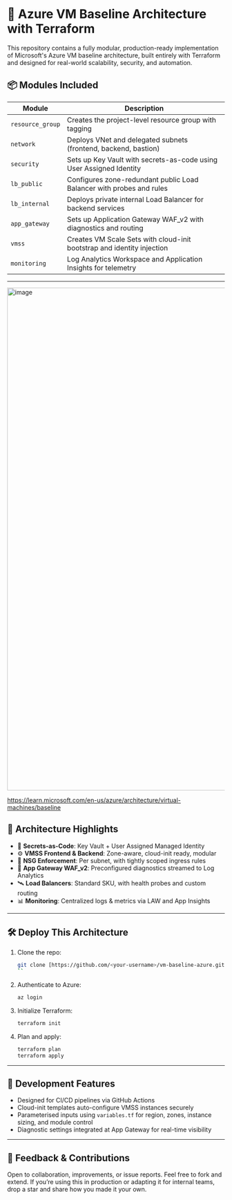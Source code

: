 # 🚀 Azure VM Baseline Architecture with Terraform

This repository contains a fully modular, production-ready implementation of Microsoft's Azure VM baseline architecture, built entirely with Terraform and designed for real-world scalability, security, and automation.

## 📦 Modules Included

| Module         | Description                                                  |
|----------------|--------------------------------------------------------------|
| `resource_group` | Creates the project-level resource group with tagging       |
| `network`        | Deploys VNet and delegated subnets (frontend, backend, bastion) |
| `security`       | Sets up Key Vault with secrets-as-code using User Assigned Identity |
| `lb_public`      | Configures zone-redundant public Load Balancer with probes and rules |
| `lb_internal`    | Deploys private internal Load Balancer for backend services |
| `app_gateway`    | Sets up Application Gateway WAF_v2 with diagnostics and routing |
| `vmss`           | Creates VM Scale Sets with cloud-init bootstrap and identity injection |
| `monitoring`     | Log Analytics Workspace and Application Insights for telemetry |

---
<img width="1335" height="1163" alt="image" src="https://github.com/user-attachments/assets/1c4d87d9-25b4-4ec0-a197-a3c2be043357" />

https://learn.microsoft.com/en-us/azure/architecture/virtual-machines/baseline

## 🧱 Architecture Highlights



- 🔐 **Secrets-as-Code**: Key Vault + User Assigned Managed Identity
- ⚙️ **VMSS Frontend & Backend**: Zone-aware, cloud-init ready, modular
- 🚧 **NSG Enforcement**: Per subnet, with tightly scoped ingress rules
- 🧭 **App Gateway WAF_v2**: Preconfigured diagnostics streamed to Log Analytics
- 🛰️ **Load Balancers**: Standard SKU, with health probes and custom routing
- 📊 **Monitoring**: Centralized logs & metrics via LAW and App Insights

---

## 🛠️ Deploy This Architecture

1. Clone the repo:
   ```bash
   git clone [https://github.com/<your-username>/vm-baseline-azure.git](https://github.com/kale-swapnil/azure_vm_baseline_architecture.git)
   ``

2. Authenticate to Azure:
   ```bash
   az login
   ```

3. Initialize Terraform:
   ```bash
   terraform init
   ```

4. Plan and apply:
   ```bash
   terraform plan
   terraform apply
   ```

---

## 🧪 Development Features

- Designed for CI/CD pipelines via GitHub Actions
- Cloud-init templates auto-configure VMSS instances securely
- Parameterised inputs using `variables.tf` for region, zones, instance sizing, and module control
- Diagnostic settings integrated at App Gateway for real-time visibility

---

## 📮 Feedback & Contributions

Open to collaboration, improvements, or issue reports. Feel free to fork and extend. If you’re using this in production or adapting it for internal teams, drop a star and share how you made it your own.
